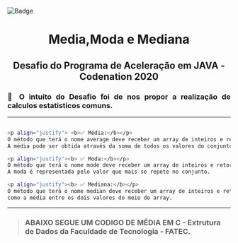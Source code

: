 ![Badge](https://img.shields.io/static/v1?label=JAVA&message=framework&color=red&style=for-the-badge&logo=JAVA)



<h1 align="center"> Media,Moda e Mediana </h1>
<h2 align="center"> Desafio do Programa de Aceleração em JAVA - Codenation 2020 </h2>

<h3 align="justify"> 📌 O intuito do Desafio  foi de nos propor a realização de calculos estatisticos comuns. 
 </h3>
 
 -------
 
 ```bash

<p align="justify"> <b>✅ Média:</b></p>
O método que terá o nome average deve receber um array de inteiros e retornar a média de seus valores. 
A média pode ser obtida através da soma de todos os valores do conjunto, dividida pela quantidade de elementos do conjunto.

<p align="justify"><b> ✅ Moda:</b></p>
O método que terá o nome mode deve receber um array de inteiros e retornar um inteiro contendo o valor da moda do conjunto. 
A moda é representada pelo valor que mais se repete no conjunto.

<p align="justify"><b> ✅ Mediana:</b></p>
O método que terá o nome median deve receber um array de inteiros e retornar um valor inteiro contendo a mediana do conjunto. A mediana pode ser obtida ordenando os valores no array e pegando o valor que se encontra no meio do mesmo. Para arrays com quantidade par de elementos, não haverá um único valor no meio, nesse caso a mediana será definida
como a média entre os dois valores do meio do array.
```
-------

> <h3> ABAIXO SEGUE UM CODIGO DE MÉDIA EM C - Extrutura de Dados da Faculdade de Tecnologia - FATEC. </h3>
